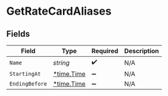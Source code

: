 # GetRateCardAliases


## Fields

| Field                                      | Type                                       | Required                                   | Description                                |
| ------------------------------------------ | ------------------------------------------ | ------------------------------------------ | ------------------------------------------ |
| `Name`                                     | *string*                                   | :heavy_check_mark:                         | N/A                                        |
| `StartingAt`                               | [*time.Time](https://pkg.go.dev/time#Time) | :heavy_minus_sign:                         | N/A                                        |
| `EndingBefore`                             | [*time.Time](https://pkg.go.dev/time#Time) | :heavy_minus_sign:                         | N/A                                        |